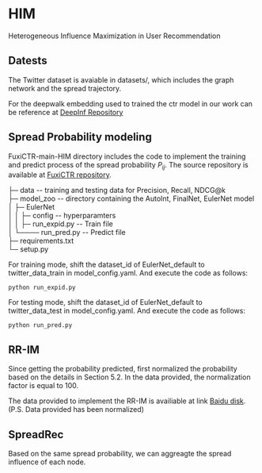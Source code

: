 # HIM
Heterogeneous Influence Maximization in User Recommendation

## Datests

The Twitter dataset is avaiable in datasets/, which includes the graph network and the spread trajectory.

For the deepwalk embedding used to trained the ctr model in our work can be reference at [DeepInf Repository](https://github.com/xptree/DeepInf?tab=readme-ov-file)

## Spread Probability modeling

FuxiCTR-main-HIM directory includes the code to implement the training and predict process of the spread probability $P_{ij}$. The source repository is available at [FuxiCTR repository](https://github.com/reczoo/FuxiCTR).
                                          
├─ data                             --  training and testing data for Precision, Recall, NDCG@k                                                                   
├─ model_zoo                        -- directory containing the AutoInt, FinalNet, EulerNet model                                     
│  ├─ EulerNet                                               
│  │  ├─ config                     -- hyperparamters                                                      
│  │  ├─ run_expid.py               -- Train file                         
│  └──── run_pred.py                -- Predict file   
├─ requirements.txt                                          
└─ setup.py                                                                 

For training mode, shift the dataset_id of EulerNet_default to twitter_data_train in model_config.yaml. And execute the code as follows:

```
python run_expid.py
```

For testing mode, shift the  dataset_id of EulerNet_default to twitter_data_test in model_config.yaml. And execute the code as follows:

```
python run_pred.py
```

## RR-IM

Since getting the probability predicted, first normalized the probability based on the details in Section 5.2. In the data provided, the normalization factor is equal to 100.

The data provided to implement the RR-IM is availiable at link [Baidu disk](https://pan.baidu.com/s/1CUMfvGCNqU3CseP7N1ax_g?pwd=qwrw). (P.S. Data provided has been normalized)


## SpreadRec

Based on the same spread probability, we can aggreagte the spread influence of each node.



